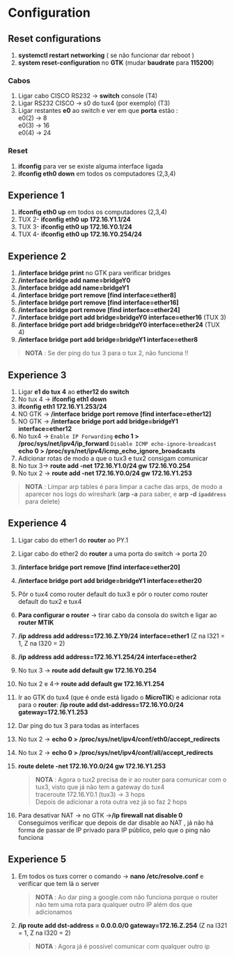 # Configuration

## Reset configurations

1. **systemctl restart networking** ( se não funcionar dar reboot )
2. **system reset-configuration** no **GTK** (mudar **baudrate** para **115200**)

### Cabos

1. Ligar cabo CISCO RS232 -> **switch** console (T4)
2. Ligar RS232 CISCO -> s0 do tux4 (por exemplo) (T3)
3. Ligar restantes **e0** ao switch e ver em que **porta** estão : <br />
   e0(2) -> 8 <br />
   e0(3) -> 16 <br />
   e0(4) -> 24 <br />

### Reset

1. **ifconfig** para ver se existe alguma interface ligada
2. **ifconfig eth0 down** em todos os computadores (2,3,4)

## Experience 1

1. **ifconfig eth0 up** em todos os computadores (2,3,4)
2. TUX 2- **ifconfig eth0 up 172.16.Y1.1/24**
3. TUX 3- **ifconfig eth0 up 172.16.Y0.1/24**
4. TUX 4- **ifconfig eth0 up 172.16.Y0.254/24**

## Experience 2

1. **/interface bridge print** no GTK para verificar bridges
2. **/interface bridge add name=bridgeY0**
3. **/interface bridge add name=bridgeY1**
4. **/interface bridge port remove [find interface=ether8]**
5. **/interface bridge port remove [find interface=ether16]**
6. **/interface bridge port remove [find interface=ether24]**
7. **/interface bridge port add bridge=bridgeY0 interface=ether16** (TUX 3)
8. **/interface bridge port add bridge=bridgeY0 interface=ether24** (TUX 4)
9. **/interface bridge port add bridge=bridgeY1 interface=ether8**

> **NOTA** : Se der ping do tux 3 para o tux 2, não funciona !!

## Experience 3

1. Ligar **e1 do tux 4** ao **ether12 do switch**
2. No tux 4 -> **ifconfig eth1 down**
3. **ifconfig eth1 172.16.Y1.253/24**
4. NO GTK -> **/interface bridge port remove [find interface=ether12]**
5. NO GTK -> **/interface bridge port add bridge=bridgeY1 interface=ether12**
6. No tux4 -> `Enable IP Forwarding` **echo 1 > /proc/sys/net/ipv4/ip_forward**
   `Disable ICMP echo-ignore-broadcast` **echo 0 > /proc/sys/net/ipv4/icmp_echo_ignore_broadcasts**
7. Adicionar rotas de modo a que o tux3 e tux2 consigam comunicar <br />
8. No tux 3-> **route add -net 172.16.Y1.0/24 gw 172.16.Y0.254**
9. No tux 2 -> **route add -net 172.16.Y0.0/24 gw 172.16.Y1.253**

> **NOTA** : Limpar arp tables é para limpar a cache das arps, de modo a aparecer nos logs do wireshark (**arp -a** para saber, e **arp -d `ipaddress`** para delete)

## Experience 4

1. Ligar cabo do ether1 do **router** ao PY.1
2. Ligar cabo do ether2 do **router** a uma porta do switch -> porta 20
3. **/interface bridge port remove [find interface=ether20]**
4. **/interface bridge port add bridge=bridgeY1 interface=ether20**
5. Pôr o tux4 como router default do tux3 e pôr o router como router default do tux2 e tux4
6. **Para configurar o router** -> tirar cabo da consola do switch e ligar ao **router MTIK**
7. **/ip address add address=172.16.Z.Y9/24 interface=ether1** (Z na I321 = 1, Z na I320 = 2)
8. **/ip address add address=172.16.Y1.254/24 interface=ether2**
9. No tux 3 -> **route add default gw 172.16.Y0.254**
10. No tux 2 e 4-> **route add default gw 172.16.Y1.254**
11. Ir ao GTK do tux4 (que é onde está ligado o **MicroTIK**) e adicionar rota para o **router**:
    **/ip route add dst-address=172.16.Y0.0/24 gateway=172.16.Y1.253**

12. Dar ping do tux 3 para todas as interfaces

13. No tux 2 -> **echo 0 > /proc/sys/net/ipv4/conf/eth0/accept_redirects**
14. No tux 2 -> **echo 0 > /proc/sys/net/ipv4/conf/all/accept_redirects**

15. **route delete -net 172.16.Y0.0/24 gw 172.16.Y1.253**

    > **NOTA** : Agora o tux2 precisa de ir ao router para comunicar com o tux3, visto que já não tem a gateway do tux4 <br />
    > traceroute 172.16.Y0.1 (tux3) -> 3 hops <br />
    > Depois de adicionar a rota outra vez já so faz 2 hops

16. Para desativar NAT -> no GTK ->**/ip firewall nat disable 0**
    <br />Conseguimos verificar que depois de dar disable ao NAT , já não há forma de passar de IP privado para IP público, pelo que o ping não funciona

## Experience 5

1. Em todos os tuxs correr o comando -> **nano /etc/resolve.conf** e verificar que tem lá o server
   > **NOTA** : Ao dar ping a google.com não funciona porque o router não tem uma rota para qualquer outro IP além dos que adicionamos
2. **/ip route add dst-address = 0.0.0.0/0 gateway=172.16.Z.254** (Z na I321 = 1, Z na I320 = 2) <br />
   > **NOTA** : Agora já é possível comunicar com qualquer outro ip
